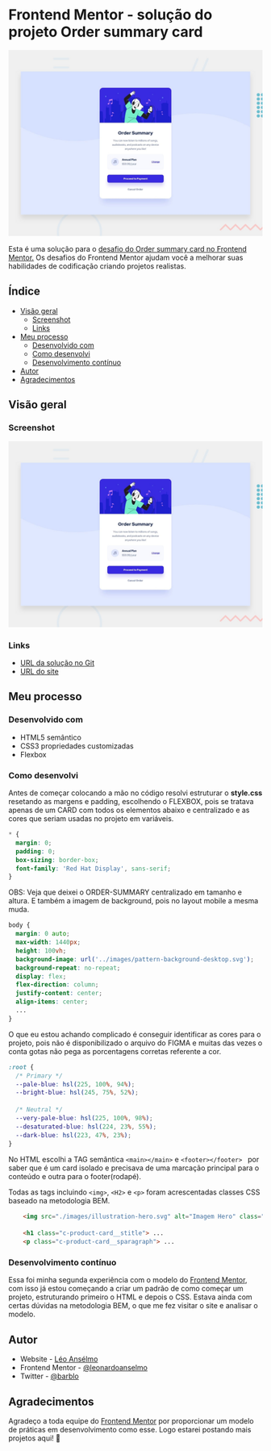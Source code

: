 # Frontend Mentor - solução do projeto Order summary card

![Design preview do projeto Order summary card coding](./design/desktop-preview.jpg)

Esta é uma solução para o [desafio do Order summary card no Frontend Mentor.](https://www.frontendmentor.io/challenges/order-summary-component-QlPmajDUj) Os desafios do Frontend Mentor ajudam você a melhorar suas habilidades de codificação criando projetos realistas.

## Índice

- [Visão geral](#visão-geral)
  - [Screenshot](#screenshot)
  - [Links](#links)
- [Meu processo](#meu-processo)
  - [Desenvolvido com](#desenvolvido-com)
  - [Como desenvolvi](#como-desenvolvi)
  - [Desenvolvimento contínuo](#desenvolvimento-contínuo)  
- [Autor](#autor)
- [Agradecimentos](#agradecimentos)

## Visão geral

### Screenshot

![](./design/desktop-preview.jpg)

### Links

- [URL da solução no Git](https://github.com/leonardoanselmo/order-summary-component)
- [URL do site](https://order-summary-component-three-pearl.vercel.app/)

## Meu processo

### Desenvolvido com

- HTML5 semântico
- CSS3 propriedades customizadas
- Flexbox

### Como desenvolvi

Antes de começar colocando a mão no código resolvi estruturar o **style.css** resetando as margens e padding, escolhendo o FLEXBOX, pois se tratava apenas de um CARD com todos os elementos abaixo e centralizado e as cores que seriam usadas no projeto em variáveis.

```css
* {
  margin: 0;
  padding: 0;
  box-sizing: border-box;
  font-family: 'Red Hat Display', sans-serif;
}
```

OBS: Veja que deixei o ORDER-SUMMARY centralizado em tamanho e altura. E também a imagem de background, pois no layout mobile a mesma muda.
```css
body {
  margin: 0 auto;
  max-width: 1440px;
  height: 100vh;
  background-image: url('../images/pattern-background-desktop.svg');
  background-repeat: no-repeat;
  display: flex;
  flex-direction: column;
  justify-content: center;
  align-items: center;  
  ...
}
```

O que eu estou achando complicado é conseguir identificar as cores para o projeto, pois não é disponibilizado o arquivo do FIGMA e muitas das vezes o conta gotas não pega as porcentagens corretas referente a cor.
```css
:root {
  /* Primary */
  --pale-blue: hsl(225, 100%, 94%);
  --bright-blue: hsl(245, 75%, 52%);

  /* Neutral */
  --very-pale-blue: hsl(225, 100%, 98%);
  --desaturated-blue: hsl(224, 23%, 55%);
  --dark-blue: hsl(223, 47%, 23%);
}
```

No HTML escolhi a TAG semântica ``<main></main>`` e ``<footer></footer> `` por saber que é um card isolado e precisava de uma marcação principal para o conteúdo e outra para o footer(rodapé).

Todas as tags incluindo ``<img>``, ``<H2>`` e ``<p>`` foram acrescentadas classes CSS baseado na metodologia BEM.

```html
    <img src="./images/illustration-hero.svg" alt="Imagem Hero" class="c-product-card__img">

    <h1 class="c-product-card__stitle"> ...
    <p class="c-product-card__sparagraph"> ...    
```

### Desenvolvimento contínuo

Essa foi minha segunda experiência com o modelo do [Frontend Mentor](https://www.frontendmentor.io/challenges/order-summary-component-QlPmajDUj), com isso já estou começando a criar um padrão de como começar um projeto, estruturando primeiro o HTML e depois o CSS. Estava ainda com certas dúvidas na metodologia BEM, o que me fez visitar o site e analisar o modelo.

## Autor

- Website - [Léo Ansélmo](https://github.com/leonardoanselmo)
- Frontend Mentor - [@leonardoanselmo](https://www.frontendmentor.io/profile/leonardoanselmo)
- Twitter - [@barblo](https://twitter.com/barblo)

## Agradecimentos

Agradeço a toda equipe do [Frontend Mentor](https://www.frontendmentor.io) por proporcionar um modelo de práticas em desenvolvimento como esse. Logo estarei postando mais projetos aqui! 🚀
